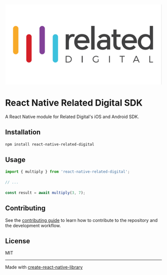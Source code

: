 <p align="center">
  <img src="https://github.com/relateddigital/relateddigital-android/blob/master/app/relateddigital.png"/>
</p>

# React Native Related Digital SDK

A React Native module for Related Digital's iOS and Android SDK.



## Installation

```sh
npm install react-native-related-digital
```

## Usage

```js
import { multiply } from 'react-native-related-digital';

// ...

const result = await multiply(3, 7);
```

## Contributing

See the [contributing guide](CONTRIBUTING.md) to learn how to contribute to the repository and the development workflow.

## License

MIT

---

Made with [create-react-native-library](https://github.com/callstack/react-native-builder-bob)
